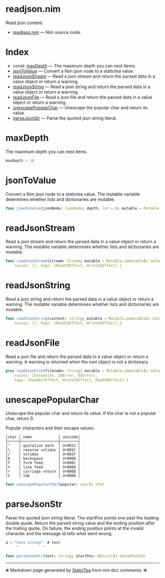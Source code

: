 # readjson.nim

Read json content.


* [readjson.nim](../../src/readjson.nim) &mdash; Nim source code.
# Index

* const: [maxDepth](#maxdepth) &mdash; The maximum depth you can nest items.
* [jsonToValue](#jsontovalue) &mdash; Convert a Nim json node to a statictea value.
* [readJsonStream](#readjsonstream) &mdash; Read a json stream and return the parsed data in a value object or return a warning.
* [readJsonString](#readjsonstring) &mdash; Read a json string and return the parsed data in a value object or return a warning.
* [readJsonFile](#readjsonfile) &mdash; Read a json file and return the parsed data in a value object or return a warning.
* [unescapePopularChar](#unescapepopularchar) &mdash; Unescape the popular char and return its value.
* [parseJsonStr](#parsejsonstr) &mdash; Parse the quoted json string literal.

# maxDepth

The maximum depth you can nest items.


~~~nim
maxDepth = 16
~~~

# jsonToValue

Convert a Nim json node to a statictea value. The mutable
variable determines whether lists and dictionaries are mutable.


~~~nim
func jsonToValue(jsonNode: JsonNode; depth: int = 0; mutable = Mutable.immutable): ValueOr
~~~

# readJsonStream

Read a json stream and return the parsed data in a value object
or return a warning. The mutable variable determines whether
lists and dictionaries are mutable.


~~~nim
func readJsonStream(stream: Stream; mutable = Mutable.immutable): ValueOr {.
    raises: [], tags: [ReadIOEffect, WriteIOEffect].}
~~~

# readJsonString

Read a json string and return the parsed data in a value object
or return a warning. The mutable variable determines whether
lists and dictionaries are mutable.


~~~nim
func readJsonString(content: string; mutable = Mutable.immutable): ValueOr {.
    raises: [], tags: [ReadIOEffect, WriteIOEffect].}
~~~

# readJsonFile

Read a json file and return the parsed data in a value object or
return a warning. A warning is returned when the root object is
not a dictionary.


~~~nim
proc readJsonFile(filename: string; mutable = Mutable.immutable): ValueOr {.
    raises: [Exception, IOError, OSError],
    tags: [ReadDirEffect, WriteIOEffect, ReadIOEffect].}
~~~

# unescapePopularChar

Unescape the popular char and return its value. If the char is
not a popular char, return 0.

Popular characters and their escape values:

~~~
│char │ name            │ unicode│
├─────┼─────────────────┼────────┤
│"    │ quotation mark  │ U+0022 │
│\    │ reverse solidus │ U+005C │
│/    │ solidus         │ U+002F │
│b    │ backspace       │ U+0008 │
│f    │ form feed       │ U+000C │
│n    │ line feed       │ U+000A │
│r    │ carriage return │ U+000D │
│t    │ tab             │ U+0009 │
~~~


~~~nim
func unescapePopularChar(popular: char): char
~~~

# parseJsonStr

Parse the quoted json string literal. The startPos points one
past the leading double quote.  Return the parsed string value
and the ending position after the trailing quote. On
failure, the ending position points at the invalid character and
the message id tells what went wrong.

~~~javascript
a = "test string"  # test
     ^           ^
~~~


~~~nim
func parseJsonStr(text: string; startPos: Natural): ValuePosSiOr
~~~


---
⦿ Markdown page generated by [StaticTea](https://github.com/flenniken/statictea/) from nim doc comments. ⦿

